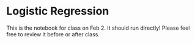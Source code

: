 # Logistic Regression

This is the notebook for class on Feb 2. It should run directly! Please feel free to review it before or after class.
